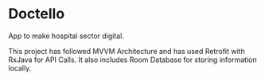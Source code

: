 # Doctello
App to make hospital sector digital.

This project has followed MVVM Architecture and has used Retrofit with RxJava for API Calls.
It also includes Room Database for storing information locally.
